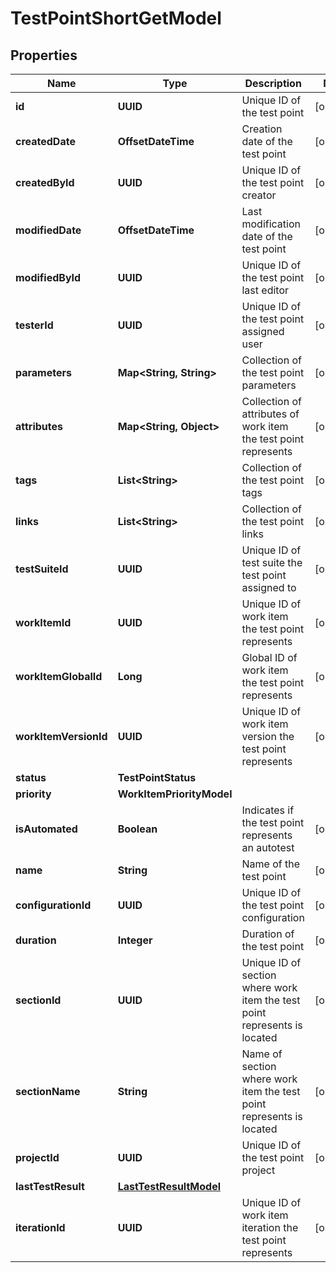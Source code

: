 

# TestPointShortGetModel


## Properties

| Name | Type | Description | Notes |
|------------ | ------------- | ------------- | -------------|
|**id** | **UUID** | Unique ID of the test point |  [optional] |
|**createdDate** | **OffsetDateTime** | Creation date of the test point |  [optional] |
|**createdById** | **UUID** | Unique ID of the test point creator |  [optional] |
|**modifiedDate** | **OffsetDateTime** | Last modification date of the test point |  [optional] |
|**modifiedById** | **UUID** | Unique ID of the test point last editor |  [optional] |
|**testerId** | **UUID** | Unique ID of the test point assigned user |  [optional] |
|**parameters** | **Map&lt;String, String&gt;** | Collection of the test point parameters |  [optional] |
|**attributes** | **Map&lt;String, Object&gt;** | Collection of attributes of work item the test point represents |  [optional] |
|**tags** | **List&lt;String&gt;** | Collection of the test point tags |  [optional] |
|**links** | **List&lt;String&gt;** | Collection of the test point links |  [optional] |
|**testSuiteId** | **UUID** | Unique ID of test suite the test point assigned to |  [optional] |
|**workItemId** | **UUID** | Unique ID of work item the test point represents |  [optional] |
|**workItemGlobalId** | **Long** | Global ID of work item the test point represents |  [optional] |
|**workItemVersionId** | **UUID** | Unique ID of work item version the test point represents |  [optional] |
|**status** | **TestPointStatus** |  |  |
|**priority** | **WorkItemPriorityModel** |  |  |
|**isAutomated** | **Boolean** | Indicates if the test point represents an autotest |  [optional] |
|**name** | **String** | Name of the test point |  [optional] |
|**configurationId** | **UUID** | Unique ID of the test point configuration |  [optional] |
|**duration** | **Integer** | Duration of the test point |  [optional] |
|**sectionId** | **UUID** | Unique ID of section where work item the test point represents is located |  [optional] |
|**sectionName** | **String** | Name of section where work item the test point represents is located |  [optional] |
|**projectId** | **UUID** | Unique ID of the test point project |  [optional] |
|**lastTestResult** | [**LastTestResultModel**](LastTestResultModel.md) |  |  |
|**iterationId** | **UUID** | Unique ID of work item iteration the test point represents |  [optional] |




